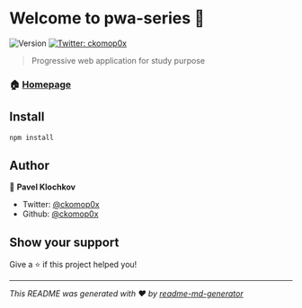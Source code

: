 # Welcome to pwa-series 👋
![Version](https://img.shields.io/badge/version-0.1.0-blue.svg?cacheSeconds=2592000)
[![Twitter: ckomop0x](https://img.shields.io/twitter/follow/ckomop0x.svg?style=social)](https://twitter.com/ckomop0x)

> Progressive web application for study purpose

### 🏠 [Homepage](https://github.com/ckomop0x/pwa-series)

## Install

```sh
npm install
```

## Author

👤 **Pavel Klochkov**

* Twitter: [@ckomop0x](https://twitter.com/ckomop0x)
* Github: [@ckomop0x](https://github.com/ckomop0x)

## Show your support

Give a ⭐️ if this project helped you!


***
_This README was generated with ❤️ by [readme-md-generator](https://github.com/kefranabg/readme-md-generator)_